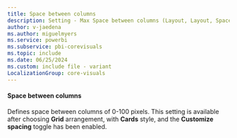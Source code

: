 ```yaml
---
title: Space between columns
description: Setting - Max Space between columns (Layout, Layout, Space between columns)
author: v-jaedena
ms.author: miguelmyers
ms.service: powerbi
ms.subservice: pbi-corevisuals
ms.topic: include
ms.date: 06/25/2024
ms.custom: include file - variant
LocalizationGroup: core-visuals
---
```

#### Space between columns

Defines space between columns of 0-100 pixels. This setting is available after choosing **Grid** arrangement, with **Cards** style, and the **Customize spacing** toggle has been enabled.

